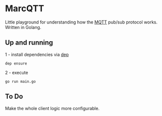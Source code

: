 # MarcQTT
Little playground for understanding how the [MQTT](http://mqtt.org/) pub/sub protocol works.
Written in Golang.

## Up and running
1 - install dependencies via [dep](https://github.com/golang/dep)
```
dep ensure
```

2 - execute
```
go run main.go
```

## To Do
Make the whole client logic more configurable.
